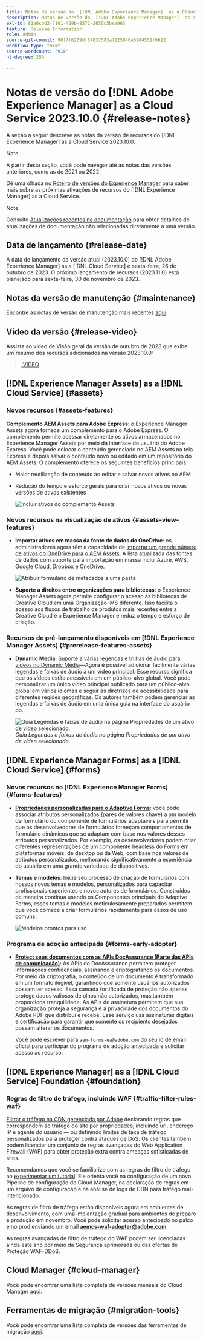 ```yaml
---
title: Notas de versão do  [!DNL Adobe Experience Manager]  as a Cloud Service 2023.10.0.
description: Notas de versão do  [!DNL Adobe Experience Manager]  as a Cloud Service 2023.10.0.
exl-id: 81a6cbd2-7101-429b-8572-2650c5bea963
feature: Release Information
role: Admin
source-git-commit: 90f7f6209df5f837583a7225940a5984551f6622
workflow-type: tm+mt
source-wordcount: '918'
ht-degree: 25%

---
```


# Notas de versão do [!DNL Adobe Experience Manager] as a Cloud Service 2023.10.0 {#release-notes}

A seção a seguir descreve as notas da versão de recursos do [!DNL Experience Manager] as a Cloud Service 2023.10.0.

>[!NOTE]
>
>A partir desta seção, você pode navegar até as notas das versões anteriores, como as de 2021 ou 2022.
>
>Dê uma olhada no [Roteiro de versões do Experience Manager](https://experienceleague.adobe.com/docs/experience-manager-release-information/aem-release-updates/update-releases-roadmap.html?lang=pt-BR) para saber mais sobre as próximas ativações de recursos do [!DNL Experience Manager] as a Cloud Service.

>[!NOTE]
>
>Consulte [Atualizações recentes na documentação](https://experienceleague.adobe.com/docs/experience-manager-release-information/aem-release-updates/doc-updates/documentation-updates.html?lang=pt-BR) para obter detalhes de atualizações de documentação não relacionadas diretamente a uma versão.

## Data de lançamento {#release-date}

A data de lançamento da versão atual (2023.10.0) do [!DNL Adobe Experience Manager] as a [!DNL Cloud Service] é sexta-feira, 26 de outubro de 2023. O próximo lançamento de recursos (2023.11.0) está planejado para sexta-feira, 30 de novembro de 2023.

## Notas da versão de manutenção {#maintenance}

Encontre as notas de versão de manutenção mais recentes [aqui](/help/release-notes/maintenance/latest.md).

## Vídeo da versão {#release-video}

Assista ao vídeo de Visão geral da versão de outubro de 2023 que exibe um resumo dos recursos adicionados na versão 2023.10.0:

>[!VIDEO](https://video.tv.adobe.com/v/3425186/?quality=12)

## [!DNL Experience Manager Assets] as a [!DNL Cloud Service] {#assets}

### Novos recursos {#assets-features}

**Complemento AEM Assets para Adobe Express**: o Experience Manager Assets agora fornece um complemento para o Adobe Express. O complemento permite acessar diretamente os ativos armazenados no Experience Manager Assets por meio da interface do usuário do Adobe Express. Você pode colocar o conteúdo gerenciado no AEM Assets na tela Express e depois salvar o conteúdo novo ou editado em um repositório do AEM Assets. O complemento oferece os seguintes benefícios principais:

* Maior reutilização de conteúdo ao editar e salvar novos ativos no AEM

* Redução do tempo e esforço gerais para criar novos ativos ou novas versões de ativos existentes

  ![Incluir ativos do complemento Assets](/help/assets/assets/aem-assets-add-on-include-assets.png)

### Novos recursos na visualização de ativos {#assets-view-features}

* **Importar ativos em massa da fonte de dados do OneDrive**: os administradores agora têm a capacidade de [importar um grande número de ativos do OneDrive para o AEM Assets](/help/assets/bulk-import-assets-view.md#onedrive-developer-application). A lista atualizada das fontes de dados com suporte para importação em massa inclui Azure, AWS, Google Cloud, Dropbox e OneDrive.

  ![Atribuir formulário de metadados a uma pasta](/help/assets/assets/bulk-import-source-details-onedrive.png)

* **Suporte a direitos entre organizações para bibliotecas**: o Experience Manager Assets agora permite configurar o acesso às bibliotecas de Creative Cloud em uma Organização IMS diferente. Isso facilita o acesso aos fluxos de trabalho de produtos mais recentes entre a Creative Cloud e o Experience Manager e reduz o tempo e esforço de criação.

### Recursos de pré-lançamento disponíveis em [!DNL Experience Manager Assets] {#prerelease-features-assets}

* **Dynamic Media**: [Suporte a várias legendas e trilhas de áudio para vídeos no Dynamic Media](/help/assets/dynamic-media/video.md#about-msma)—Agora é possível adicionar facilmente várias legendas e faixas de áudio a um vídeo principal. Esse recurso significa que os vídeos estão acessíveis em um público-alvo global. Você pode personalizar um único vídeo principal publicado para um público-alvo global em vários idiomas e seguir as diretrizes de acessibilidade para diferentes regiões geográficas. Os autores também podem gerenciar as legendas e faixas de áudio em uma única guia na interface do usuário do.

  ![Guia Legendas e faixas de áudio na página Propriedades de um ativo de vídeo selecionado.](/help/release-notes/assets/msma-aem-cs.png)*Guia Legendas e faixas de áudio na página Propriedades de um ativo de vídeo selecionado.*

## [!DNL Experience Manager Forms] as a [!DNL Cloud Service] {#forms}

### Novos recursos no [!DNL Experience Manager Forms] {#forms-features}

* **[Propriedades personalizadas para o Adaptive Forms](/help/forms/template-editor-core-components.md#add-a-custom-group-name-in-the-policy-of-template-editor)**: você pode associar atributos personalizados (pares de valores chave) a um modelo de formulário ou componente de formulários adaptáveis para permitir que os desenvolvedores de formulários forneçam comportamentos de formulário dinâmicos que se adaptam com base nos valores desses atributos personalizados. Por exemplo, os desenvolvedores podem criar diferentes representações de um componente headless do Forms em plataformas móveis, de desktop ou da Web, com base nos valores de atributos personalizados, melhorando significativamente a experiência do usuário em uma grande variedade de dispositivos.

* **Temas e modelos**: Inicie seu processo de criação de formulários com nossos novos temas e modelos, personalizados para capacitar profissionais experientes e novos autores de formulários. Construídos de maneira contínua usando os Componentes principais do Adaptive Forms, esses temas e modelos meticulosamente preparados permitem que você comece a criar formulários rapidamente para casos de uso comuns.

  ![Modelos prontos para uso](/help/forms/assets/form-templates-ootb.png)


### Programa de adoção antecipada {#forms-early-adopter}

* **[Protect seus documentos com as APIs DocAssurance (Parte das APIs de comunicação)](/help/forms/aem-forms-cloud-service-communications-introduction.md#document-assurance-doc-assurance)**: As APIs do DocAssurance permitem proteger informações confidenciais, assinando e criptografando os documentos. Por meio da criptografia, o conteúdo de um documento é transformado em um formato ilegível, garantindo que somente usuários autorizados possam ter acesso. Essa camada fortificada de proteção não apenas protege dados valiosos de olhos não autorizados, mas também proporciona tranquilidade. As APIs de assinatura permitem que sua organização proteja a segurança e a privacidade dos documentos do Adobe PDF que distribui e recebe. Esse serviço usa assinaturas digitais e certificação para garantir que somente os recipients desejados possam alterar os documentos.

  Você pode escrever para `aem-forms-ea@adobe.com` do seu id de email oficial para participar do programa de adoção antecipada e solicitar acesso ao recurso.

## [!DNL Experience Manager] as a [!DNL Cloud Service] Foundation {#foundation}

### Regras de filtro de tráfego, incluindo WAF {#traffic-filter-rules-waf}

[Filtrar o tráfego na CDN gerenciada por Adobe](/help/security/traffic-filter-rules-including-waf.md) declarando regras que correspondem ao tráfego do site por propriedades, incluindo url, endereço IP e agente do usuário — ou definindo limites de taxa de tráfego personalizados para proteger contra ataques de DoS. Os clientes também podem licenciar um conjunto de regras avançadas do Web Application Firewall (WAF) para obter proteção extra contra ameaças sofisticadas de sites.

Recomendamos que você se familiarize com as regras de filtro de tráfego ao [experimentar um tutorial](https://experienceleague.adobe.com/docs/experience-manager-learn/cloud-service/security/traffic-filter-and-waf-rules/overview.html)! Ele orienta você na configuração de um novo Pipeline de configuração do Cloud Manager, na declaração de regras em um arquivo de configuração e na análise de logs de CDN para tráfego mal-intencionado.

As regras de filtro de tráfego estão disponíveis agora em ambientes de desenvolvimento, com uma implantação gradual para ambientes de preparo e produção em novembro. Você pode solicitar acesso antecipado no palco e no prod enviando um email **aemcs-waf-adopter@adobe.com**.

As regras avançadas de filtro de tráfego do WAF podem ser licenciadas ainda este ano por meio da Segurança aprimorada ou das ofertas de Proteção WAF-DDoS.

## Cloud Manager {#cloud-manager}

Você pode encontrar uma lista completa de versões mensais do Cloud Manager [aqui](/help/implementing/cloud-manager/release-notes/current.md).

## Ferramentas de migração {#migration-tools}

Você pode encontrar uma lista completa de versões das ferramentas de migração [aqui](/help/journey-migration/release-notes/release-notes-migration-tools-current.md).
